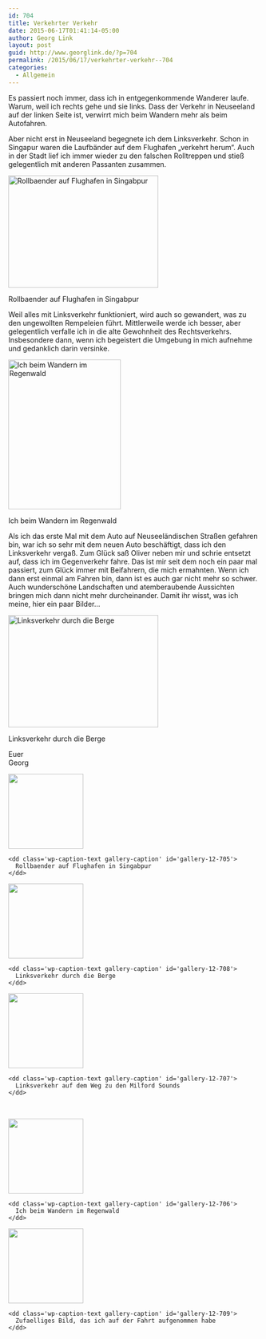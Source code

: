 ```yaml
---
id: 704
title: Verkehrter Verkehr
date: 2015-06-17T01:41:14-05:00
author: Georg Link
layout: post
guid: http://www.georglink.de/?p=704
permalink: /2015/06/17/verkehrter-verkehr--704
categories:
  - Allgemein
---
```

Es passiert noch immer, dass ich in entgegenkommende Wanderer laufe. Warum, weil ich rechts gehe und sie links. Dass der Verkehr in Neuseeland auf der linken Seite ist, verwirrt mich beim Wandern mehr als beim Autofahren.

Aber nicht erst in Neuseeland begegnete ich dem Linksverkehr. Schon in Singapur waren die Laufbänder auf dem Flughafen „verkehrt herum“. Auch in der Stadt lief ich immer wieder zu den falschen Rolltreppen und stieß gelegentlich mit anderen Passanten zusammen. 

<div id="attachment_705" style="width: 310px" class="wp-caption aligncenter">
  <a href="http://www.georglink.de/media/2015/06/2015-04-21-10.44.23.jpg"><img aria-describedby="caption-attachment-705" loading="lazy" src="http://www.georglink.de/media/2015/06/2015-04-21-10.44.23-300x225.jpg" alt="Rollbaender auf Flughafen in Singabpur" width="300" height="225" class="size-medium wp-image-705" srcset="http://www.georglink.de/media/2015/06/2015-04-21-10.44.23-300x225.jpg 300w, http://www.georglink.de/media/2015/06/2015-04-21-10.44.23.jpg 800w" sizes="(max-width: 300px) 100vw, 300px" /></a>
  
  <p id="caption-attachment-705" class="wp-caption-text">
    Rollbaender auf Flughafen in Singabpur
  </p>
</div>

Weil alles mit Linksverkehr funktioniert, wird auch so gewandert, was zu den ungewollten Rempeleien führt. Mittlerweile werde ich besser, aber gelegentlich verfalle ich in die alte Gewohnheit des Rechtsverkehrs. Insbesondere dann, wenn ich begeistert die Umgebung in mich aufnehme und gedanklich darin versinke. 

<div id="attachment_706" style="width: 235px" class="wp-caption aligncenter">
  <a href="http://www.georglink.de/media/2015/06/2015-06-05-14.06.35.jpg"><img aria-describedby="caption-attachment-706" loading="lazy" src="http://www.georglink.de/media/2015/06/2015-06-05-14.06.35-225x300.jpg" alt="Ich beim Wandern im Regenwald" width="225" height="300" class="size-medium wp-image-706" srcset="http://www.georglink.de/media/2015/06/2015-06-05-14.06.35-225x300.jpg 225w, http://www.georglink.de/media/2015/06/2015-06-05-14.06.35.jpg 600w" sizes="(max-width: 225px) 100vw, 225px" /></a>
  
  <p id="caption-attachment-706" class="wp-caption-text">
    Ich beim Wandern im Regenwald
  </p>
</div>

Als ich das erste Mal mit dem Auto auf Neuseeländischen Straßen gefahren bin, war ich so sehr mit dem neuen Auto beschäftigt, dass ich den Linksverkehr vergaß. Zum Glück saß Oliver neben mir und schrie entsetzt auf, dass ich im Gegenverkehr fahre. Das ist mir seit dem noch ein paar mal passiert, zum Glück immer mit Beifahrern, die mich ermahnten. Wenn ich dann erst einmal am Fahren bin, dann ist es auch gar nicht mehr so schwer. Auch wunderschöne Landschaften und atemberaubende Aussichten bringen mich dann nicht mehr durcheinander. Damit ihr wisst, was ich meine, hier ein paar Bilder…

<div id="attachment_708" style="width: 310px" class="wp-caption aligncenter">
  <a href="http://www.georglink.de/media/2015/06/2015-06-11-17.08.22.jpg"><img aria-describedby="caption-attachment-708" loading="lazy" src="http://www.georglink.de/media/2015/06/2015-06-11-17.08.22-300x225.jpg" alt="Linksverkehr durch die Berge" width="300" height="225" class="size-medium wp-image-708" srcset="http://www.georglink.de/media/2015/06/2015-06-11-17.08.22-300x225.jpg 300w, http://www.georglink.de/media/2015/06/2015-06-11-17.08.22.jpg 800w" sizes="(max-width: 300px) 100vw, 300px" /></a>
  
  <p id="caption-attachment-708" class="wp-caption-text">
    Linksverkehr durch die Berge
  </p>
</div>

Euer  
Georg

<div id='gallery-12' class='gallery galleryid-704 gallery-columns-3 gallery-size-thumbnail'>
  <dl class='gallery-item'>
    <dt class='gallery-icon landscape'>
      <a href='http://www.georglink.de/2015/06/17/verkehrter-verkehr--704/2015-04-21-10-44-23'><img width="150" height="150" src="http://www.georglink.de/media/2015/06/2015-04-21-10.44.23-150x150.jpg" class="attachment-thumbnail size-thumbnail" alt="" loading="lazy" aria-describedby="gallery-12-705" /></a>
    </dt>
    
    <dd class='wp-caption-text gallery-caption' id='gallery-12-705'>
      Rollbaender auf Flughafen in Singabpur
    </dd>
  </dl>
  
  <dl class='gallery-item'>
    <dt class='gallery-icon landscape'>
      <a href='http://www.georglink.de/2015/06/17/verkehrter-verkehr--704/2015-06-11-17-08-22'><img width="150" height="150" src="http://www.georglink.de/media/2015/06/2015-06-11-17.08.22-150x150.jpg" class="attachment-thumbnail size-thumbnail" alt="" loading="lazy" aria-describedby="gallery-12-708" /></a>
    </dt>
    
    <dd class='wp-caption-text gallery-caption' id='gallery-12-708'>
      Linksverkehr durch die Berge
    </dd>
  </dl>
  
  <dl class='gallery-item'>
    <dt class='gallery-icon portrait'>
      <a href='http://www.georglink.de/2015/06/17/verkehrter-verkehr--704/2015-06-11-16-54-31'><img width="150" height="150" src="http://www.georglink.de/media/2015/06/2015-06-11-16.54.31-150x150.jpg" class="attachment-thumbnail size-thumbnail" alt="" loading="lazy" aria-describedby="gallery-12-707" /></a>
    </dt>
    
    <dd class='wp-caption-text gallery-caption' id='gallery-12-707'>
      Linksverkehr auf dem Weg zu den Milford Sounds
    </dd>
  </dl>
  
  <br style="clear: both" />
  
  <dl class='gallery-item'>
    <dt class='gallery-icon portrait'>
      <a href='http://www.georglink.de/2015/06/17/verkehrter-verkehr--704/2015-06-05-14-06-35'><img width="150" height="150" src="http://www.georglink.de/media/2015/06/2015-06-05-14.06.35-150x150.jpg" class="attachment-thumbnail size-thumbnail" alt="" loading="lazy" aria-describedby="gallery-12-706" /></a>
    </dt>
    
    <dd class='wp-caption-text gallery-caption' id='gallery-12-706'>
      Ich beim Wandern im Regenwald
    </dd>
  </dl>
  
  <dl class='gallery-item'>
    <dt class='gallery-icon landscape'>
      <a href='http://www.georglink.de/2015/06/17/verkehrter-verkehr--704/2015-06-15-13-40-22'><img width="150" height="150" src="http://www.georglink.de/media/2015/06/2015-06-15-13.40.22-150x150.jpg" class="attachment-thumbnail size-thumbnail" alt="" loading="lazy" aria-describedby="gallery-12-709" /></a>
    </dt>
    
    <dd class='wp-caption-text gallery-caption' id='gallery-12-709'>
      Zufaelliges Bild, das ich auf der Fahrt aufgenommen habe
    </dd>
  </dl>
  
  <br style='clear: both' />
</div>